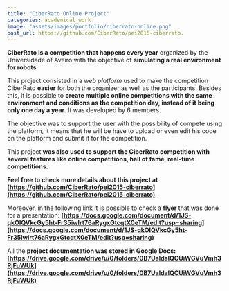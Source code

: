 ```yaml
---
title: "CiberRato Online Project"
categories: academical_work
image: "assets/images/portfolio/ciberrato-online.png"
post_url: https://github.com/CiberRato/pei2015-ciberrato.
---
```


**CiberRato is a competition that happens every year** organized by the Universidade of Aveiro with the objective of **simulating a real environment for robots**.

This project consisted in a _web platform_ used to make the competition CiberRato **easier** for both the organizer as well as the participants. Besides this, it is possible to **create multiple online competitions with the same environment and conditions as the competition day, instead of it being only one day a year.** It was developed by 6 members.

The objective was to support the user with the possibility of compete using the platform, it means that he will be have to upload or even edit his code on the platform and submit it for the competition. 

This project **was also used to support the CiberRato competition with several features like online competitions, hall of fame, real-time competitions.**

**Feel free to check more details about this project at [https://github.com/CiberRato/pei2015-ciberrato](https://github.com/CiberRato/pei2015-ciberrato)**.

Moreover, in the following link it is possible to check a **flyer** that was done for a presentation: **[https://docs.google.com/document/d/1JS-qkOIQVkcGy5ht-Fr35iwlrt76aRygxGtcqtX0eTM/edit?usp=sharing](https://docs.google.com/document/d/1JS-qkOIQVkcGy5ht-Fr35iwlrt76aRygxGtcqtX0eTM/edit?usp=sharing)**

All the **project documentation was stored in Google Docs: [https://drive.google.com/drive/u/0/folders/0B7UaldalQCUiWGVuVmh3RjFuWUk](https://drive.google.com/drive/u/0/folders/0B7UaldalQCUiWGVuVmh3RjFuWUk)**